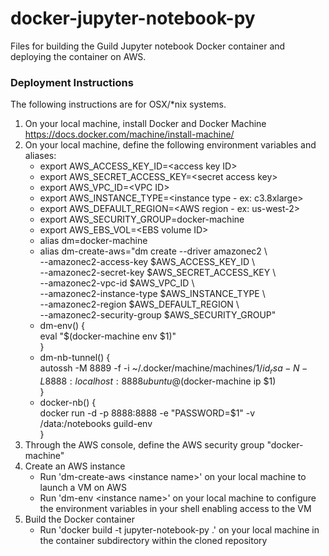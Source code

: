 # docker-jupyter-notebook-py
Files for building the Guild Jupyter notebook Docker container and deploying the container on AWS. 

### Deployment Instructions
The following instructions are for OSX/*nix systems.  

1. On your local machine, install Docker and Docker Machine https://docs.docker.com/machine/install-machine/  
2. On your local machine, define the following environment variables and aliases:  
   * export AWS_ACCESS_KEY_ID=\<access key ID\>  
   * export AWS_SECRET_ACCESS_KEY=\<secret access key\>  
   * export AWS_VPC_ID=\<VPC ID\>  
   * export AWS_INSTANCE_TYPE=\<instance type - ex: c3.8xlarge\>  
   * export AWS_DEFAULT_REGION=\<AWS region - ex: us-west-2\>  
   * export AWS_SECURITY_GROUP=docker-machine  
   * export AWS_EBS_VOL=\<EBS volume ID\>  
   * alias dm=docker-machine  
   * alias dm-create-aws="dm create --driver amazonec2 \  
                               --amazonec2-access-key $AWS_ACCESS_KEY_ID \  
                               --amazonec2-secret-key $AWS_SECRET_ACCESS_KEY \  
                               --amazonec2-vpc-id $AWS_VPC_ID \  
                               --amazonec2-instance-type $AWS_INSTANCE_TYPE \  
                               --amazonec2-region $AWS_DEFAULT_REGION \  
                               --amazonec2-security-group $AWS_SECURITY_GROUP"
   * dm-env() {  
         eval "$(docker-machine env $1)"  
     }  
   * dm-nb-tunnel() {  
         autossh -M 8889 -f -i ~/.docker/machine/machines/$1/id_rsa -N -L 8888:localhost:8888 ubuntu@$(docker-machine ip $1)  
     }  
   * docker-nb() {  
         docker run -d -p 8888:8888 -e "PASSWORD=$1" -v /data:/notebooks guild-env  
     }  
3. Through the AWS console, define the AWS security group "docker-machine"  
4. Create an AWS instance
   * Run 'dm-create-aws \<instance name\>' on your local machine to launch a VM on AWS  
   * Run 'dm-env \<instance name\>' on your local machine to configure the environment variables in your shell enabling access to the VM  
5. Build the Docker container  
   * Run 'docker build -t jupyter-notebook-py .' on your local machine in the container subdirectory within the cloned repository  
